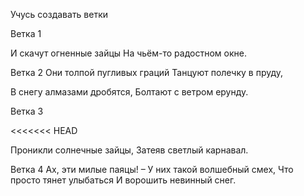 Учусь создавать ветки

Ветка 1


И скачут огненные зайцы
На чьём-то радостном окне.

Ветка 2
Они толпой пугливых граций
Танцуют полечку в пруду,


В снегу алмазами дробятся,
Болтают с ветром ерунду.

Ветка 3

<<<<<<< HEAD

Проникли солнечные зайцы,
Затеяв светлый карнавал.

Ветка 4
Ах, эти милые паяцы! –
У них такой волшебный смех,
Что просто тянет улыбаться
И ворошить невинный снег.
